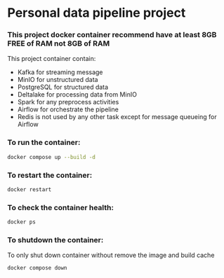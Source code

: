 # Personal data pipeline project 
### This project docker container recommend have at least 8GB FREE of RAM not 8GB of RAM
This project container contain:
- Kafka for streaming message
- MinIO for unstructured data
- PostgreSQL for structured data
- Deltalake for processing data from MinIO
- Spark for any preprocess activities
- Airflow for orchestrate the pipeline
- Redis is not used by any other task except for message queueing for Airflow
### To run the container:
```bash
docker compose up --build -d
```
### To restart the container:
```bash
docker restart
```
### To check the container health:
```bash
docker ps
```
### To shutdown the container:
To only shut down container without remove the image and build cache
```bash
docker compose down 
```
